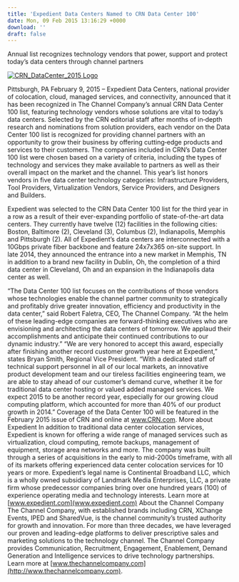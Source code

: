 ```yaml
---
title: 'Expedient Data Centers Named to CRN Data Center 100'
date: Mon, 09 Feb 2015 13:16:29 +0000
download: ''
draft: false
---
```


Annual list recognizes technology vendors that power, support and protect today’s data centers through channel partners

[![CRN_DataCenter_2015 Logo](/wp-content/uploads/2015/02/CRN_DataCenter_2015-Logo.png)](https://www.expedient.com/wp-content/uploads/2015/02/CRN_DataCenter_2015-Logo.png)

Pittsburgh, PA February 9, 2015 – Expedient Data Centers, national provider of colocation, cloud, managed services, and connectivity, announced that it has been recognized in The Channel Company’s annual CRN Data Center 100 list, featuring technology vendors whose solutions are vital to today’s data centers. Selected by the CRN editorial staff after months of in‐depth research and nominations from solution providers, each vendor on the Data Center 100 list is recognized for providing channel partners with an opportunity to grow their business by offering cutting‐edge products and services to their customers. The companies included in CRN’s Data Center 100 list were chosen based on a variety of criteria, including the types of technology and services they make available to partners as well as their overall impact on the market and the channel. This year’s list honors vendors in five data center technology categories: Infrastructure Providers, Tool Providers, Virtualization Vendors, Service Providers, and Designers and Builders.

Expedient was selected to the CRN Data Center 100 list for the third year in a row as a result of their ever-expanding portfolio of state-of-the-art data centers. They currently have twelve (12) facilities in the following cities: Boston, Baltimore (2), Cleveland (3), Columbus (2), Indianapolis, Memphis and Pittsburgh (2). All of Expedient’s data centers are interconnected with a 10Gbps private fiber backbone and feature 24x7x365 on-site support. In late 2014, they announced the entrance into a new market in Memphis, TN in addition to a brand new facility in Dublin, Oh, the completion of a third data center in Cleveland, Oh and an expansion in the Indianapolis data center as well.

“The Data Center 100 list focuses on the contributions of those vendors whose technologies enable the channel partner community to strategically and profitably drive greater innovation, efficiency and productivity in the data center,” said Robert Faletra, CEO, The Channel Company. “At the helm of these leading-edge companies are forward-thinking executives who are envisioning and architecting the data centers of tomorrow. We applaud their accomplishments and anticipate their continued contributions to our dynamic industry.” “We are very honored to accept this award, especially after finishing another record customer growth year here at Expedient,” states Bryan Smith, Regional Vice President. “With a dedicated staff of technical support personnel in all of our local markets, an innovative product development team and our tireless facilities engineering team, we are able to stay ahead of our customer’s demand curve, whether it be for traditional data center hosting or valued added managed services. We expect 2015 to be another record year, especially for our growing cloud computing platform, which accounted for more than 40% of our product growth in 2014.” Coverage of the Data Center 100 will be featured in the February 2015 issue of CRN and online at www.CRN.com. More about Expedient In addition to traditional data center colocation services, Expedient is known for offering a wide range of managed services such as virtualization, cloud computing, remote backups, management of equipment, storage area networks and more. The company was built through a series of acquisitions in the early to mid-2000s timeframe, with all of its markets offering experienced data center colocation services for 10 years or more. Expedient’s legal name is Continental Broadband LLC, which is a wholly owned subsidiary of Landmark Media Enterprises, LLC, a private firm whose predecessor companies bring over one hundred years (100) of experience operating media and technology interests. Learn more at [www.expedient.com](www.expedient.com) About the Channel Company The Channel Company, with established brands including CRN, XChange Events, IPED and SharedVue, is the channel community’s trusted authority for growth and innovation. For more than three decades, we have leveraged our proven and leading-edge platforms to deliver prescriptive sales and marketing solutions to the technology channel. The Channel Company provides Communication, Recruitment, Engagement, Enablement, Demand Generation and Intelligence services to drive technology partnerships. Learn more at [www.thechannelcompany.com](http://www.thechannelcompany.com).